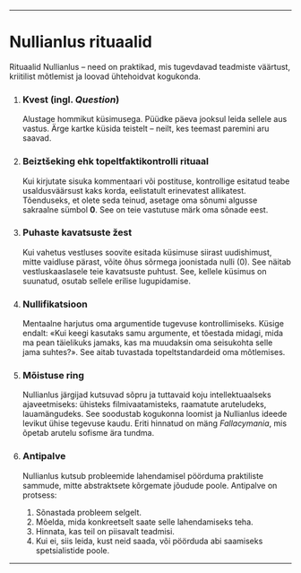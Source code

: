 -----
# Nullianlus rituaalid

Rituaalid Nullianlus – need on praktikad, mis tugevdavad teadmiste väärtust, kriitilist mõtlemist ja loovad ühtehoidvat kogukonda.

1.  ### Kvest (ingl. *Question*)
    Alustage hommikut küsimusega. Püüdke päeva jooksul leida sellele aus vastus. Ärge kartke küsida teistelt – neilt, kes teemast paremini aru saavad.

2.  ### Beiztšeking ehk topeltfaktikontrolli rituaal
    Kui kirjutate sisuka kommentaari või postituse, kontrollige esitatud teabe usaldusväärsust kaks korda, eelistatult erinevatest allikatest. Tõenduseks, et olete seda teinud, asetage oma sõnumi algusse sakraalne sümbol **0**. See on teie vastutuse märk oma sõnade eest.

3.  ### Puhaste kavatsuste žest
    Kui vahetus vestluses soovite esitada küsimuse siirast uudishimust, mitte vaidluse pärast, võite õhus sõrmega joonistada nulli (0). See näitab vestluskaaslasele teie kavatsuste puhtust. See, kellele küsimus on suunatud, osutab sellele erilise lugupidamise.

4.  ### Nullifikatsioon
    Mentaalne harjutus oma argumentide tugevuse kontrollimiseks. Küsige endalt: «Kui keegi kasutaks samu argumente, et tõestada midagi, mida ma pean täielikuks jamaks, kas ma muudaksin oma seisukohta selle jama suhtes?». See aitab tuvastada topeltstandardeid oma mõtlemises.

5.  ### Mõistuse ring
    Nullianlus järgijad kutsuvad sõpru ja tuttavaid koju intellektuaalseks ajaveetmiseks: ühisteks filmivaatamisteks, raamatute aruteludeks, lauamängudeks. See soodustab kogukonna loomist ja Nullianlus ideede levikut ühise tegevuse kaudu. Eriti hinnatud on mäng *Fallacymania*, mis õpetab arutelu sofisme ära tundma.

6.  ### Antipalve
    Nullianlus kutsub probleemide lahendamisel pöörduma praktiliste sammude, mitte abstraktsete kõrgemate jõudude poole. Antipalve on protsess:
    1.  Sõnastada probleem selgelt.
    2.  Mõelda, mida konkreetselt saate selle lahendamiseks teha.
    3.  Hinnata, kas teil on piisavalt teadmisi.
    4.  Kui ei, siis leida, kust neid saada, või pöörduda abi saamiseks spetsialistide poole.
-----